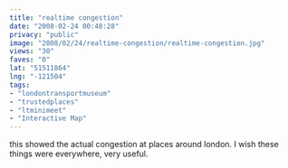 ```yaml
---
title: "realtime congestion"
date: "2008-02-24 00:48:28"
privacy: "public"
image: "2008/02/24/realtime-congestion/realtime-congestion.jpg"
views: "30"
faves: "0"
lat: "51511864"
lng: "-121504"
tags:
- "londontransportmuseum"
- "trustedplaces"
- "ltminimeet"
- "Interactive Map"
---
```

this showed the actual congestion at places around london. I wish these things were everywhere, very useful.
